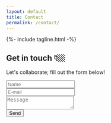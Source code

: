 ```yaml
---
layout: default
title: Contact
permalink: /contact/
---
```


{%- include tagline.html -%}

<!-- page section start -->
<section class="page-section">
    <div class="container">
        <div class="row">
            <div class="col-lg-6 offset-lg-3 contect-tect">
                <h2>Get in touch 👇🏼</h2>
                <p>Let's collaborate; fill out the form below!</p>
            </div>
        </div>
        <form class="contact-form" method="POST" action="https://formspree.io/mgenkoov">
            <div class="row">
                <div class="col-md-6">
                    <input type="text" name="name" placeholder="Name">
                </div>
                <div class="col-md-6">
                    <input type="text" name="email" placeholder="E-mail">
                </div>
                <div class="col-md-12">
                    <textarea name="message" placeholder="Message"></textarea>
                </div>
            </div>
            <div class="text-center">
                <button class="site-btn">Send</button>
            </div>
        </form>
    </div>
</section>
<!-- page section end -->